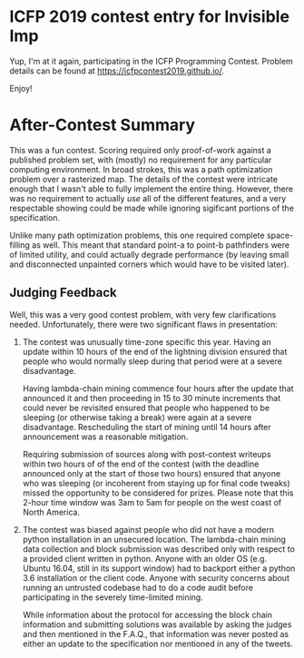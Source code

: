 # ICFP 2019 contest entry for Invisible Imp

Yup, I'm at it again, participating in the ICFP Programming Contest.
Problem details can be found at https://icfpcontest2019.github.io/.

Enjoy!

# After-Contest Summary

This was a fun contest.
Scoring required only proof-of-work against a published problem set,
with (mostly) no requirement for any particular computing environment.
In broad strokes, this was a path optimization problem over a rasterized map.
The details of the contest were intricate enough
that I wasn't able to fully implement the entire thing.
However, there was no requirement to actually _use_ all of the different features,
and a very respectable showing could be made while ignoring sigificant portions
of the specification.

Unlike many path optimization problems,
this one required complete space-filling as well.
This meant that standard point-a to point-b pathfinders were of limited utility,
and could actually degrade performance
(by leaving small and disconnected unpainted corners which would have to be visited later).

## Judging Feedback

Well, this was a very good contest problem, with very few clarifications needed.
Unfortunately, there were two significant flaws in presentation:

1. The contest was unusually time-zone specific this year.
   Having an update within 10 hours of the end of the lightning division
   ensured that people who would normally sleep during that period
   were at a severe disadvantage.

   Having lambda-chain mining commence four hours after the update that announced it
   and then proceeding in 15 to 30 minute increments that could never be revisited
   ensured that people who happened to be sleeping (or otherwise taking a break)
   were again at a severe disadvantage.
   Rescheduling the start of mining until 14 hours after announcement was a reasonable mitigation.

   Requiring submission of sources along with post-contest writeups
   within two hours of of the end of the contest
   (with the deadline announced only at the start of those two hours)
   ensured that anyone who was sleeping
   (or incoherent from staying up for final code tweaks)
   missed the opportunity to be considered for prizes.
   Please note that this 2-hour time window was 3am to 5am
   for people on the west coast of North America.

2. The contest was biased against people who did not have a modern python installation
   in an unsecured location.
   The lambda-chain mining data collection and block submission
   was described only with respect to a provided client written in python.
   Anyone with an older OS (e.g. Ubuntu 16.04, still in its support window)
   had to backport either a python 3.6 installation or the client code.
   Anyone with security concerns about running an untrusted codebase
   had to do a code audit before participating in the severely time-limited mining.

   While information about the protocol
   for accessing the block chain information and submitting solutions
   was available by asking the judges and then mentioned in the F.A.Q.,
   that information was never posted as either an update to the specification
   nor mentioned in any of the tweets.
